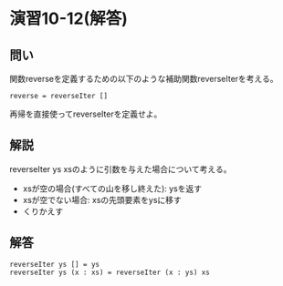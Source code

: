 演習10-12(解答)
===============

問い
----

関数reverseを定義するための以下のような補助関数reverseIterを考える。

    reverse = reverseIter []

再帰を直接使ってreverseIterを定義せよ。

解説
----

reverseIter ys xsのように引数を与えた場合について考える。

* xsが空の場合(すべての山を移し終えた): ysを返す
* xsが空でない場合: xsの先頭要素をysに移す
* くりかえす

解答
----

    reverseIter ys [] = ys
    reverseIter ys (x : xs) = reverseIter (x : ys) xs

